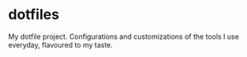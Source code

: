 # dotfiles
My dotfile project. Configurations and customizations of the tools I use everyday, flavoured to my taste.
